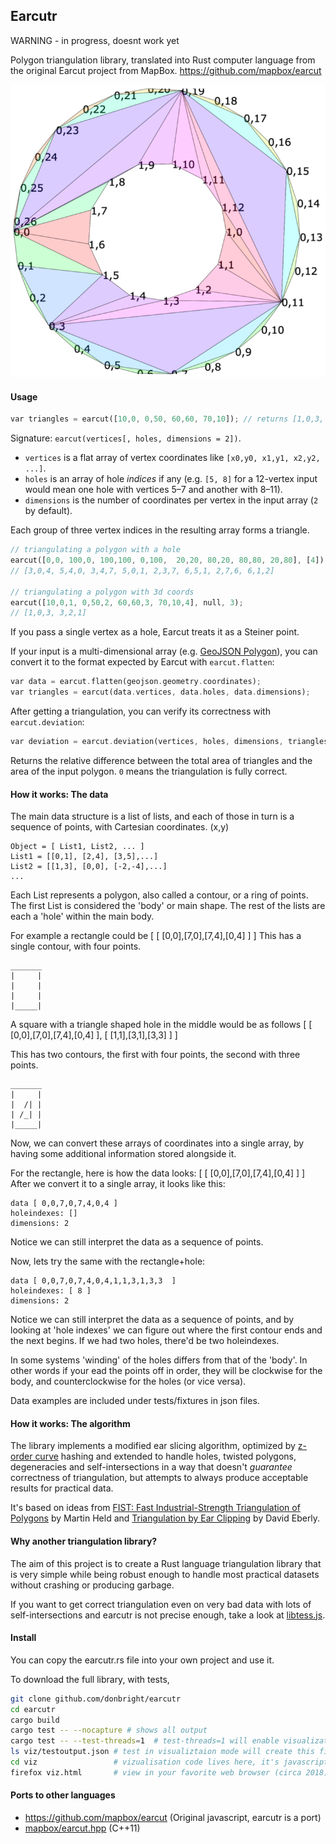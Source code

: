 ## Earcutr

WARNING - in progress, doesnt work yet

Polygon triangulation library, translated into Rust computer language from
the original Earcut project from MapBox. https://github.com/mapbox/earcut

![image showing an outline of a building, with triangles inside of it](viz/circle.png "circle, earcut")

#### Usage

```rust
var triangles = earcut([10,0, 0,50, 60,60, 70,10]); // returns [1,0,3, 3,2,1]
```

Signature: `earcut(vertices[, holes, dimensions = 2])`.

* `vertices` is a flat array of vertex coordinates like `[x0,y0, x1,y1, x2,y2, ...]`.
* `holes` is an array of hole _indices_ if any
  (e.g. `[5, 8]` for a 12-vertex input would mean one hole with vertices 5&ndash;7 and another with 8&ndash;11).
* `dimensions` is the number of coordinates per vertex in the input array (`2` by default).

Each group of three vertex indices in the resulting array forms a triangle.

```rust
// triangulating a polygon with a hole
earcut([0,0, 100,0, 100,100, 0,100,  20,20, 80,20, 80,80, 20,80], [4]);
// [3,0,4, 5,4,0, 3,4,7, 5,0,1, 2,3,7, 6,5,1, 2,7,6, 6,1,2]

// triangulating a polygon with 3d coords
earcut([10,0,1, 0,50,2, 60,60,3, 70,10,4], null, 3);
// [1,0,3, 3,2,1]
```

If you pass a single vertex as a hole, Earcut treats it as a Steiner point.

If your input is a multi-dimensional array (e.g. [GeoJSON Polygon](http://geojson.org/geojson-spec.html#polygon)),
you can convert it to the format expected by Earcut with `earcut.flatten`:

```rust
var data = earcut.flatten(geojson.geometry.coordinates);
var triangles = earcut(data.vertices, data.holes, data.dimensions);
```

After getting a triangulation, you can verify its correctness with `earcut.deviation`:

```rust
var deviation = earcut.deviation(vertices, holes, dimensions, triangles);
```

Returns the relative difference between the total area of triangles and the area of the input polygon.
`0` means the triangulation is fully correct.

#### How it works: The data

The main data structure is a list of lists, and each of those in turn is 
a sequence of points, with Cartesian coordinates. (x,y)

    Object = [ List1, List2, ... ]
    List1 = [[0,1], [2,4], [3,5],...]
    List2 = [[1,3], [0,0], [-2,-4],...]
    ...

Each List represents a polygon, also called a contour, or a ring of 
points. The first List is considered the 'body' or main shape. The rest 
of the lists are each a 'hole' within the main body.

For example a rectangle could be [ [ [0,0],[7,0],[7,4],[0,4] ] ]
This has a single contour, with four points.

    _______
    |     |
    |     |
    |     |
    |_____|
 
A square with a triangle shaped hole in the middle would be as follows
[ [ [0,0],[7,0],[7,4],[0,4] ],
  [ [1,1],[3,1],[3,3] ] ]

This has two contours, the first with four points, the second with three points.

    _______
    |     |
    |  /| |
    | /_| |
    |_____|

Now, we can convert these arrays of coordinates into a single array, by 
having some additional information stored alongside it.

For the rectangle, here is how the data looks: [ [ [0,0],[7,0],[7,4],[0,4] ] ]
After we convert it to a single array, it looks like this:

    data [ 0,0,7,0,7,4,0,4 ]
    holeindexes: []
    dimensions: 2

Notice we can still interpret the data as a sequence of points.

Now, lets try the same with the rectangle+hole:

    data [ 0,0,7,0,7,4,0,4,1,1,3,1,3,3  ]
    holeindexes: [ 8 ]
    dimensions: 2

Notice we can still interpret the data as a sequence of points,
and by looking at 'hole indexes' we can figure out where the first contour
ends and the next begins. If we had two holes, there'd be two holeindexes.

In some systems 'winding' of the holes differs from that of the 'body'. In
other words if your ead the points off in order, they will be clockwise
for the body, and counterclockwise for the holes (or vice versa).

Data examples are included under tests/fixtures in json files.

#### How it works: The algorithm

The library implements a modified ear slicing algorithm,
optimized by [z-order curve](http://en.wikipedia.org/wiki/Z-order_curve) hashing
and extended to handle holes, twisted polygons, degeneracies and self-intersections
in a way that doesn't _guarantee_ correctness of triangulation,
but attempts to always produce acceptable results for practical data.

It's based on ideas from
[FIST: Fast Industrial-Strength Triangulation of Polygons](http://www.cosy.sbg.ac.at/~held/projects/triang/triang.html) by Martin Held
and [Triangulation by Ear Clipping](http://www.geometrictools.com/Documentation/TriangulationByEarClipping.pdf) by David Eberly.

#### Why another triangulation library?

The aim of this project is to create a Rust language triangulation 
library that is very simple while being robust enough to handle most 
practical datasets without crashing or producing garbage.

If you want to get correct triangulation even on very bad data with lots of self-intersections
and earcutr is not precise enough, take a look at [libtess.js](https://github.com/brendankenny/libtess.js).

#### Install

You can copy the earcutr.rs file into your own project and use it.

To download the full library, with tests,

```bash
git clone github.com/donbright/earcutr
cd earcutr
cargo build
cargo test -- --nocapture # shows all output
cargo test -- --test-threads=1  # test-threads=1 will enable visualization
ls viz/testoutput.json # test in visualiztaion mode will create this file
cd viz                 # vizualisation code lives here, it's javascript/html
firefox viz.html       # view in your favorite web browser (circa 2018)
```

#### Ports to other languages

- https://github.com/mapbox/earcut (Original javascript, earcutr is a port)
- [mapbox/earcut.hpp](https://github.com/mapbox/earcut.hpp) (C++11)
